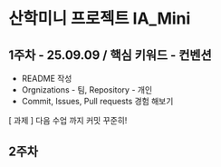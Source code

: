 # 산학미니 프로젝트 IA_Mini

## 1주차 - 25.09.09 / 핵심 키워드 - 컨벤션
- README 작성
- Orgnizations - 팀, Repository - 개인 
- Commit, Issues, Pull requests 경험 해보기

[ 과제 ]
다음 수업 까지 커밋 꾸준히!

### 

## 2주차
